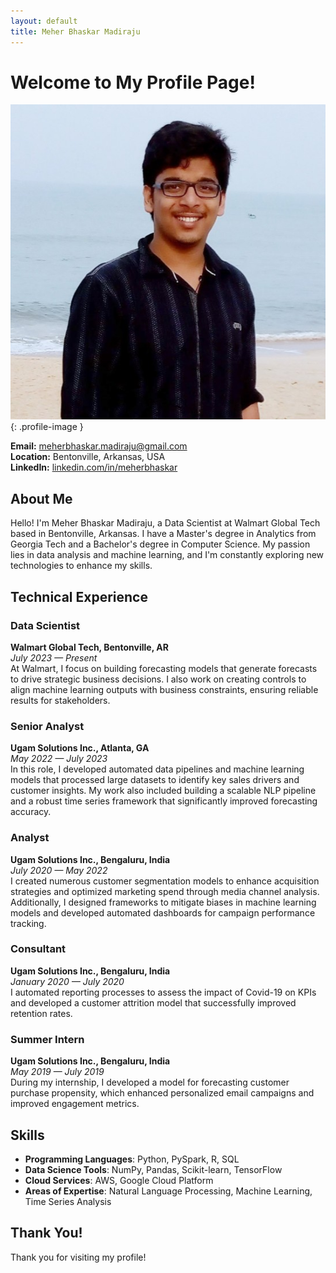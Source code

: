 ```yaml
---
layout: default
title: Meher Bhaskar Madiraju
---
```


# Welcome to My Profile Page!

![Meher Bhaskar Madiraju](assets/images/profile.jpeg){: .profile-image }

**Email:** [meherbhaskar.madiraju@gmail.com](mailto:meherbhaskar.madiraju@gmail.com)  
**Location:** Bentonville, Arkansas, USA  
**LinkedIn:** [linkedin.com/in/meherbhaskar](https://linkedin.com/in/meherbhaskar)

## About Me

Hello! I'm Meher Bhaskar Madiraju, a Data Scientist at Walmart Global Tech based in Bentonville, Arkansas. I have a Master's degree in Analytics from Georgia Tech and a Bachelor's degree in Computer Science. My passion lies in data analysis and machine learning, and I'm constantly exploring new technologies to enhance my skills.

## Technical Experience

### Data Scientist
**Walmart Global Tech, Bentonville, AR**  
*July 2023 — Present*  
At Walmart, I focus on building forecasting models that generate forecasts to drive strategic business decisions. I also work on creating controls to align machine learning outputs with business constraints, ensuring reliable results for stakeholders.

### Senior Analyst
**Ugam Solutions Inc., Atlanta, GA**  
*May 2022 — July 2023*  
In this role, I developed automated data pipelines and machine learning models that processed large datasets to identify key sales drivers and customer insights. My work also included building a scalable NLP pipeline and a robust time series framework that significantly improved forecasting accuracy.

### Analyst
**Ugam Solutions Inc., Bengaluru, India**  
*July 2020 — May 2022*  
I created numerous customer segmentation models to enhance acquisition strategies and optimized marketing spend through media channel analysis. Additionally, I designed frameworks to mitigate biases in machine learning models and developed automated dashboards for campaign performance tracking.

### Consultant
**Ugam Solutions Inc., Bengaluru, India**  
*January 2020 — July 2020*  
I automated reporting processes to assess the impact of Covid-19 on KPIs and developed a customer attrition model that successfully improved retention rates.

### Summer Intern
**Ugam Solutions Inc., Bengaluru, India**  
*May 2019 — July 2019*  
During my internship, I developed a model for forecasting customer purchase propensity, which enhanced personalized email campaigns and improved engagement metrics.

## Skills
- **Programming Languages**: Python, PySpark, R, SQL
- **Data Science Tools**: NumPy, Pandas, Scikit-learn, TensorFlow
- **Cloud Services**: AWS, Google Cloud Platform
- **Areas of Expertise**: Natural Language Processing, Machine Learning, Time Series Analysis

## Thank You!
Thank you for visiting my profile!
